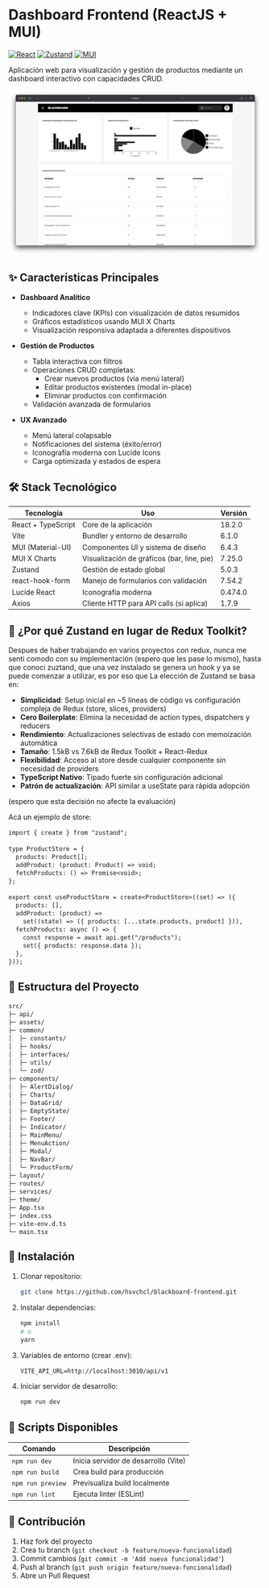 # Dashboard Frontend (ReactJS + MUI)

[![React](https://img.shields.io/badge/React-18.2.0-blue)](https://react.dev/)
[![Zustand](https://img.shields.io/badge/Zustand-4.4.0-orange)](https://zustand-demo.pmnd.rs/)
[![MUI](https://img.shields.io/badge/MUI-5.14.20-%23007FFF)](https://mui.com/)

Aplicación web para visualización y gestión de productos mediante un dashboard interactivo con capacidades CRUD.

![Dashboard Preview](src/assets/captura.png) <!-- Si tienes imagen de preview -->

## ✨ Características Principales

- **Dashboard Analítico**

  - Indicadores clave (KPIs) con visualización de datos resumidos
  - Gráficos estadísticos usando MUI X Charts
  - Visualización responsiva adaptada a diferentes dispositivos

- **Gestión de Productos**

  - Tabla interactiva con filtros
  - Operaciones CRUD completas:
    - Crear nuevos productos (via menú lateral)
    - Editar productos existentes (modal in-place)
    - Eliminar productos con confirmación
  - Validación avanzada de formularios

- **UX Avanzado**
  - Menú lateral colapsable
  - Notificaciones del sistema (éxito/error)
  - Iconografía moderna con Lucide Icons
  - Carga optimizada y estados de espera

## 🛠 Stack Tecnológico

| Tecnología         | Uso                                        | Versión |
| ------------------ | ------------------------------------------ | ------- |
| React + TypeScript | Core de la aplicación                      | 18.2.0  |
| Vite               | Bundler y entorno de desarrollo            | 6.1.0   |
| MUI (Material-UI)  | Componentes UI y sistema de diseño         | 6.4.3   |
| MUI X Charts       | Visualización de gráficos (bar, line, pie) | 7.25.0  |
| Zustand            | Gestión de estado global                   | 5.0.3   |
| react-hook-form    | Manejo de formularios con validación       | 7.54.2  |
| Lucide React       | Iconografía moderna                        | 0.474.0 |
| Axios              | Cliente HTTP para API calls (si aplica)    | 1.7.9   |

## 🧠 ¿Por qué Zustand en lugar de Redux Toolkit?

Despues de haber trabajando en varios proyectos con redux, nunca me senti comodo con su implementación (espero que les pase lo mismo), hasta que conoci zuztand, que una vez instalado se genera un hook y ya se puede comenzar a utilizar, es por eso que La elección de Zustand se basa en:

- **Simplicidad**: Setup inicial en ~5 líneas de código vs configuración compleja de Redux (store, slices, providers)
- **Cero Boilerplate**: Elimina la necesidad de action types, dispatchers y reducers
- **Rendimiento**: Actualizaciones selectivas de estado con memoización automática
- **Tamaño**: 1.5kB vs 7.6kB de Redux Toolkit + React-Redux
- **Flexibilidad**: Acceso al store desde cualquier componente sin necesidad de providers
- **TypeScript Nativo**: Tipado fuerte sin configuración adicional
- **Patrón de actualización**: API similar a useState para rápida adopción

(espero que esta decisión no afecte la evaluación)

Acá un ejemplo de store:

```tsx
import { create } from "zustand";

type ProductStore = {
  products: Product[];
  addProduct: (product: Product) => void;
  fetchProducts: () => Promise<void>;
};

export const useProductStore = create<ProductStore>((set) => ({
  products: [],
  addProduct: (product) =>
    set((state) => ({ products: [...state.products, product] })),
  fetchProducts: async () => {
    const response = await api.get("/products");
    set({ products: response.data });
  },
}));
```

## 📂 Estructura del Proyecto

```
src/
├─ api/
├─ assets/
├─ common/
│  ├─ constants/
│  ├─ hooks/
│  ├─ interfaces/
│  ├─ utils/
│  └─ zod/
├─ components/
│  ├─ AlertDialog/
│  ├─ Charts/
│  ├─ DataGrid/
│  ├─ EmptyState/
│  ├─ Footer/
│  ├─ Indicator/
│  ├─ MainMenu/
│  ├─ MenuAction/
│  ├─ Modal/
│  ├─ NavBar/
│  └─ ProductForm/
├─ layout/
├─ routes/
├─ services/
├─ theme/
├─ App.tsx
├─ index.css
├─ vite-env.d.ts
└─ main.tsx

```

## 🚀 Instalación

1. Clonar repositorio:

   ```bash
   git clone https://github.com/hsvchcl/blackboard-frontend.git
   ```

2. Instalar dependencias:

   ```bash
   npm install
   # o
   yarn
   ```

3. Variables de entorno (crear .env):

   ```env
   VITE_API_URL=http://localhost:3010/api/v1
   ```

4. Iniciar servidor de desarrollo:
   ```bash
   npm run dev
   ```

## 📌 Scripts Disponibles

| Comando           | Descripción                          |
| ----------------- | ------------------------------------ |
| `npm run dev`     | Inicia servidor de desarrollo (Vite) |
| `npm run build`   | Crea build para producción           |
| `npm run preview` | Previsualiza build localmente        |
| `npm run lint`    | Ejecuta linter (ESLint)              |

## 🤝 Contribución

1. Haz fork del proyecto
2. Crea tu branch (`git checkout -b feature/nueva-funcionalidad`)
3. Commit cambios (`git commit -m 'Add nueva funcionalidad'`)
4. Push al branch (`git push origin feature/nueva-funcionalidad`)
5. Abre un Pull Request


